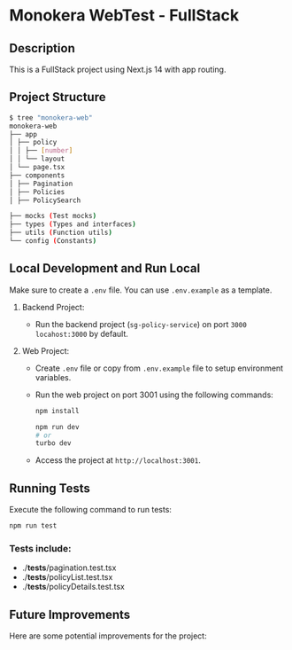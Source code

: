 # Monokera WebTest - FullStack

## Description

This is a FullStack project using Next.js 14 with app routing.

## Project Structure

```bash
$ tree "monokera-web"
monokera-web
├── app
│ ├── policy
│ │ ├── [number]
│ │ └── layout
│ └── page.tsx
├── components
│ ├── Pagination
│ ├── Policies
│ ├── PolicySearch

├── mocks (Test mocks)
├── types (Types and interfaces)
├── utils (Function utils)
└── config (Constants)
```

## Local Development and Run Local

Make sure to create a `.env` file. You can use `.env.example` as a template.

1. Backend Project:

   - Run the backend project (`sg-policy-service`) on port `3000` `locahost:3000` by default.

2. Web Project:

   - Create `.env` file or copy from `.env.example` file to setup environment variables.

   - Run the web project on port 3001 using the following commands:

     ```bash
     npm install

     npm run dev
     # or
     turbo dev
     ```

   - Access the project at `http://localhost:3001`.

## Running Tests

Execute the following command to run tests:

```bash
npm run test
```

### Tests include:

- ./**tests**/pagination.test.tsx
- ./**tests**/policyList.test.tsx
- ./**tests**/policyDetails.test.tsx

## Future Improvements

Here are some potential improvements for the project:
